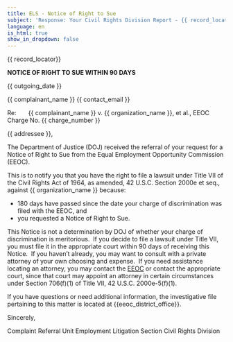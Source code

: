 ```yaml
---
title: ELS - Notice of Right to Sue
subject: 'Response: Your Civil Rights Division Report - {{ record_locator }} from the {{ section_name }} Section'
language: en
is_html: true
show_in_dropdown: false
---
```


{{ record_locator}}

**NOTICE OF RIGHT TO SUE WITHIN 90 DAYS**

{{ outgoing_date }}

{{ complainant_name }}
{{ contact_email }}

Re:       {{ complainant_name }} v. {{ organization_name }}, et al.,
EEOC Charge No. {{ charge_number }}

{{ addressee }},

The Department of Justice (DOJ) received the referral of your request for a Notice of Right to Sue from the Equal Employment Opportunity Commission (EEOC).

This is to notify you that you have the right to file a lawsuit under Title VII of the Civil Rights Act of 1964, as amended, 42 U.S.C. Section 2000e et seq., against {{ organization_name }} because:

- 180 days have passed since the date your charge of discrimination was filed with the EEOC, and
- you requested a Notice of Right to Sue.

This Notice is not a determination by DOJ of whether your charge of discrimination is meritorious.  If you decide to file a lawsuit under Title VII, you must file it in the appropriate court within 90 days of receiving this Notice.  If you haven’t already, you may want to consult with a private attorney of your own choosing and expense.  If you need assistance locating an attorney, you may contact the [EEOC](https://www.eeoc.gov/filing-lawsuit) or contact the appropriate court, since that court may appoint an attorney in certain circumstances under Section 706(f)(1) of Title VII, 42 U.S.C. 2000e-5(f)(1).

If you have questions or need additional information, the investigative file pertaining to this matter is located at {{eeoc_district_office}}.

Sincerely,

Complaint Referral Unit
Employment Litigation Section
Civil Rights Division
